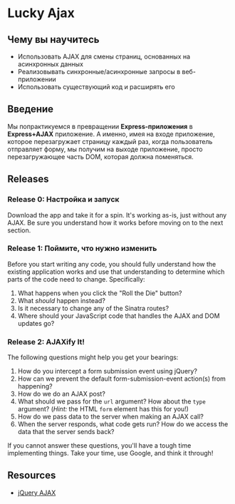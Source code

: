 # Lucky Ajax

## Чему вы научитесь

* Использовать AJAX для смены страниц, основанных на асинхронных данных
* Реализовывать синхронные/асинхронные запросы в веб-приложении
* Использовать существующий код и расширять его

## Введение

Мы попрактикуемся в превращении **Express-приложения** в **Express+AJAX** приложение. А именно, имея на входе приложение, которое перезагружает страницу каждый раз, когда пользователь отправляет форму, мы получим на выходе приложение, просто перезагружающее часть DOM, которая должна поменяться.

## Releases

### Release 0:  Настройка и запуск

Download the app and take it for a spin. It's working as-is, just without any AJAX. Be sure you understand how it works before moving on to the next section.

### Release 1: Поймите, что нужно изменить

Before you start writing any code, you should fully understand how the existing
application works and use that understanding to determine which parts of the
code need to change. Specifically:

1. What happens when you click the "Roll the Die" button?
2. What *should* happen instead?
3. Is it necessary to change any of the Sinatra routes?
4. Where should your JavaScript code that handles the AJAX and DOM updates go?

### Release 2: AJAXify It!

The following questions might help you get your bearings:

1. How do you intercept a form submission event using jQuery?
2. How can we prevent the default form-submission-event action(s) from
   happening?
3. How do we do an AJAX post?
4. What should we pass for the `url` argument? How about the `type` argument?
   (*Hint:* the HTML `form` element has this for you!)
5. How do we pass data to the server when making an AJAX call?
6. When the server responds, what code gets run? How do we access the data that
   the server sends back?

If you cannot answer these questions, you'll have a tough time implementing
things. Take your time, use Google, and think it through!

## Resources

* [jQuery AJAX](http://api.jquery.com/jquery.ajax/)
